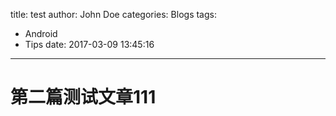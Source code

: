 title: test
author: John Doe
categories: Blogs
tags:
  - Android
  - Tips
date: 2017-03-09 13:45:16
---
# 第二篇测试文章111